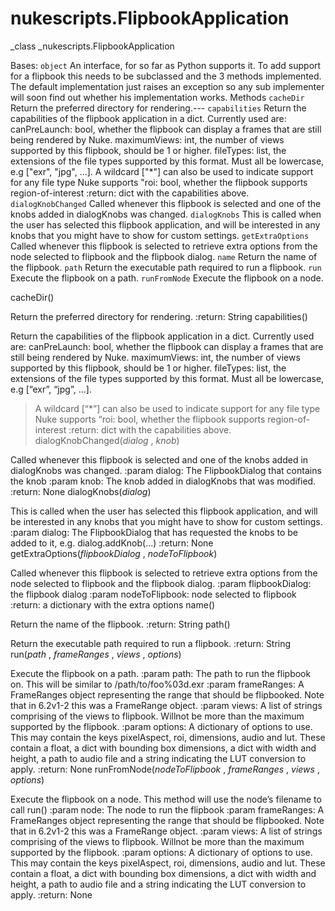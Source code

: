 # nukescripts.FlipbookApplication
_class _nukescripts.FlipbookApplication

Bases: `object`
An interface, for so far as Python supports it. To add support for a flipbook this needs to be subclassed and the 3 methods implemented. The default implementation just raises an exception so any sub implementer will soon find out whether his implementation works.
Methods
`cacheDir`  Return the preferred directory for rendering.---
`capabilities`  Return the capabilities of the flipbook application in a dict. Currently used are: canPreLaunch: bool, whether the flipbook can display a frames that are still being rendered by Nuke. maximumViews: int, the number of views supported by this flipbook, should be 1 or higher. fileTypes: list, the extensions of the file types supported by this format. Must all be lowercase, e.g ["exr", "jpg", ...]. A wildcard ["*"] can also be used to indicate support for any file type Nuke supports "roi: bool, whether the flipbook supports region-of-interest :return: dict with the capabilities above.
`dialogKnobChanged`  Called whenever this flipbook is selected and one of the knobs added in dialogKnobs was changed.
`dialogKnobs`  This is called when the user has selected this flipbook application, and will be interested in any knobs that you might have to show for custom settings.
`getExtraOptions`  Called whenever this flipbook is selected to retrieve extra options from the node selected to flipbook and the flipbook dialog.
`name`  Return the name of the flipbook.
`path`  Return the executable path required to run a flipbook.
`run`  Execute the flipbook on a path.
`runFromNode`  Execute the flipbook on a node.

cacheDir()

Return the preferred directory for rendering. :return: String
capabilities()

Return the capabilities of the flipbook application in a dict. Currently used are: canPreLaunch: bool, whether the flipbook can display a frames that are still being rendered by Nuke. maximumViews: int, the number of views supported by this flipbook, should be 1 or higher. fileTypes: list, the extensions of the file types supported by this format. Must all be lowercase, e.g [“exr”, “jpg”, …].
> A wildcard [“*”] can also be used to indicate support for any file type Nuke supports
“roi: bool, whether the flipbook supports region-of-interest :return: dict with the capabilities above.
dialogKnobChanged(_dialog_ , _knob_)

Called whenever this flipbook is selected and one of the knobs added in dialogKnobs was changed. :param dialog: The FlipbookDialog that contains the knob :param knob: The knob added in dialogKnobs that was modified. :return: None
dialogKnobs(_dialog_)

This is called when the user has selected this flipbook application, and will be interested in any knobs that you might have to show for custom settings. :param dialog: The FlipbookDialog that has requested the knobs to be added to it, e.g. dialog.addKnob(…) :return: None
getExtraOptions(_flipbookDialog_ , _nodeToFlipbook_)

Called whenever this flipbook is selected to retrieve extra options from the node selected to flipbook and the flipbook dialog. :param flipbookDialog: the flipbook dialog :param nodeToFlipbook: node selected to flipbook :return: a dictionary with the extra options
name()

Return the name of the flipbook. :return: String
path()

Return the executable path required to run a flipbook. :return: String
run(_path_ , _frameRanges_ , _views_ , _options_)

Execute the flipbook on a path. :param path: The path to run the flipbook on. This will be similar to /path/to/foo%03d.exr :param frameRanges: A FrameRanges object representing the range that should be flipbooked. Note that in 6.2v1-2 this was a FrameRange object. :param views: A list of strings comprising of the views to flipbook. Willnot be more than the maximum supported by the flipbook. :param options: A dictionary of options to use. This may contain the keys pixelAspect, roi, dimensions, audio and lut. These contain a float, a dict with bounding box dimensions, a dict with width and height, a path to audio file and a string indicating the LUT conversion to apply. :return: None
runFromNode(_nodeToFlipbook_ , _frameRanges_ , _views_ , _options_)

Execute the flipbook on a node. This method will use the node’s filename to call run() :param node: The node to run the flipbook :param frameRanges: A FrameRanges object representing the range that should be flipbooked. Note that in 6.2v1-2 this was a FrameRange object. :param views: A list of strings comprising of the views to flipbook. Willnot be more than the maximum supported by the flipbook. :param options: A dictionary of options to use. This may contain the keys pixelAspect, roi, dimensions, audio and lut. These contain a float, a dict with bounding box dimensions, a dict with width and height, a path to audio file and a string indicating the LUT conversion to apply. :return: None